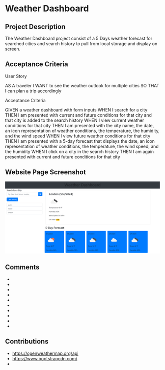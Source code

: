# Weather Dashboard
## Project Description
The Weather Dashboard project consist of a 5 Days weather forecast for searched cities and search history to pull from local storage and display on screen.

## Acceptance Criteria

User Story

AS A traveler
I WANT to see the weather outlook for multiple cities
SO THAT I can plan a trip accordingly

Acceptance Criteria

GIVEN a weather dashboard with form inputs
WHEN I search for a city
THEN I am presented with current and future conditions for that city and that city is added to the search history
WHEN I view current weather conditions for that city
THEN I am presented with the city name, the date, an icon representation of weather conditions, the temperature, the humidity, and the wind speed
WHEN I view future weather conditions for that city
THEN I am presented with a 5-day forecast that displays the date, an icon representation of weather conditions, the temperature, the wind speed, and the humidity
WHEN I click on a city in the search history
THEN I am again presented with current and future conditions for that city

## Website Page Screenshot

![Deployed page](assets/img/weather-dashboard-screenshot.png)

## Comments 
*
*
*
*
*
*
*
*
*
*

## Contributions 
* https://openweathermap.org/api
* https://www.bootstrapcdn.com/
* 
  